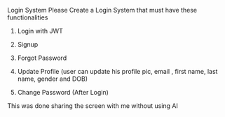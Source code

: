 Login System
Please Create a Login System that must have these functionalities 
1. Login with JWT

2. Signup
3. Forgot Password
4. Update Profile (user can update his profile pic, email , first name, last name, gender and DOB)
5. Change Password (After Login)

This was done sharing the screen with me without using AI